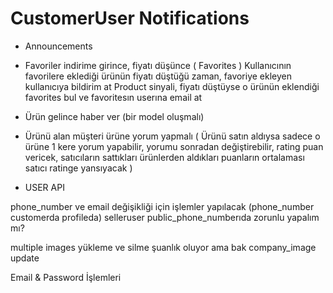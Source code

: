 # CustomerUser Notifications
- Announcements
- Favoriler indirime girince, fiyatı düşünce ( Favorites )
Kullanıcının favorilere eklediği ürünün fiyatı düştüğü zaman, favoriye ekleyen kullanıcıya bildirim at
Product sinyali, fiyatı düştüyse o ürünün eklendiği favorites bul ve favoritesın userına email at
- Ürün gelince haber ver (bir model oluşmalı)
- Ürünü alan müşteri ürüne yorum yapmalı ( Ürünü satın aldıysa sadece o ürüne 1 kere yorum yapabilir, yorumu sonradan değiştirebilir, rating puan vericek, satıcıların sattıkları ürünlerden aldıkları puanların ortalaması satıcı ratinge yansıyacak )




- USER API

phone_number ve email değişikliği için işlemler yapılacak (phone_number customerda profileda)
selleruser public_phone_numberıda zorunlu yapalım mı?

multiple images yükleme ve silme şuanlık oluyor ama bak
company_image update


Email & Password İşlemleri